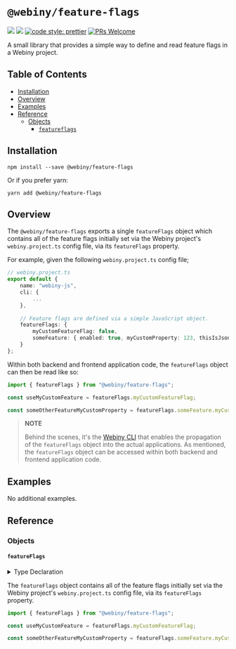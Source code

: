 # `@webiny/feature-flags`
[![](https://img.shields.io/npm/dw/@webiny/feature-flags.svg)](https://www.npmjs.com/package/@webiny/feature-flags)
[![](https://img.shields.io/npm/v/@webiny/feature-flags.svg)](https://www.npmjs.com/package/@webiny/feature-flags)
[![code style: prettier](https://img.shields.io/badge/code_style-prettier-ff69b4.svg?style=flat-square)](https://github.com/prettier/prettier)
[![PRs Welcome](https://img.shields.io/badge/PRs-welcome-brightgreen.svg?style=flat-square)](http://makeapullrequest.com)

A small library that provides a simple way to define and read feature flags in a Webiny project.

## Table of Contents

-   [Installation](#installation)
-   [Overview](#overview)
-   [Examples](#examples)
-   [Reference](#reference)
    -   [Objects](#objects)
        -   [`featureflags`](#featureflags)

## Installation

```
npm install --save @webiny/feature-flags
```

Or if you prefer yarn:

```
yarn add @webiny/feature-flags
```


## Overview

The `@webiny/feature-flags` exports a single `featureFlags` object which contains all of the feature flags initially set via the Webiny project's `webiny.project.ts` config file, via its `featureFlags` property.

For example, given the following `webiny.project.ts` config file;

```ts
// webiny.project.ts
export default {
    name: "webiny-js",
    cli: {
        ...
    },
    
    // Feature flags are defined via a simple JavaScript object.
    featureFlags: {
        myCustomFeatureFlag: false,
        someFeature: { enabled: true, myCustomProperty: 123, thisIsJson: "yes"}
    }
};
```

Within both backend and frontend application code, the `featureFlags` object can then be read like so:

```ts
import { featureFlags } from "@webiny/feature-flags"; 

const useMyCustomFeature = featureFlags.myCustomFeatureFlag;

const someOtherFeatureMyCustomProperty = featureFlags.someFeature.myCustomProperty;
```

> **NOTE**
> 
> Behind the scenes, it's the [Webiny CLI](https://www.webiny.com/docs/core-development-concepts/basics/webiny-cli) that enables the propagation of the `featureFlags` object into the actual applications. As mentioned, the `featureFlags` object can be accessed within both backend and frontend application code. 

## Examples

No additional examples.

## Reference

### Objects

#### `featureFlags`

<details>
<summary>Type Declaration</summary>
<p>

```ts
declare let featureFlags: Record<string, any>;
```

</p>
</details>  

The `featureFlags` object contains all of the feature flags initially set via the Webiny project's `webiny.project.ts` config file, via its `featureFlags` property.


```ts
import { featureFlags } from "@webiny/feature-flags";

const useMyCustomFeature = featureFlags.myCustomFeatureFlag;

const someOtherFeatureMyCustomProperty = featureFlags.someFeature.myCustomProperty;
```
